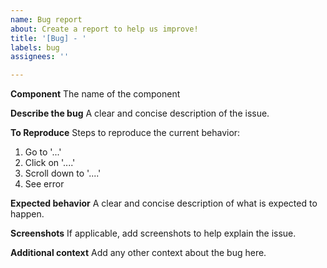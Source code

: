 ```yaml
---
name: Bug report
about: Create a report to help us improve!
title: '[Bug] - '
labels: bug
assignees: ''

---
```


**Component**
The name of the component

**Describe the bug**
A clear and concise description of the issue.

**To Reproduce**
Steps to reproduce the current behavior:

1. Go to '...'
2. Click on '....'
3. Scroll down to '....'
4. See error

**Expected behavior**
A clear and concise description of what is expected to happen.

**Screenshots**
If applicable, add screenshots to help explain the issue.

**Additional context**
Add any other context about the bug here.
